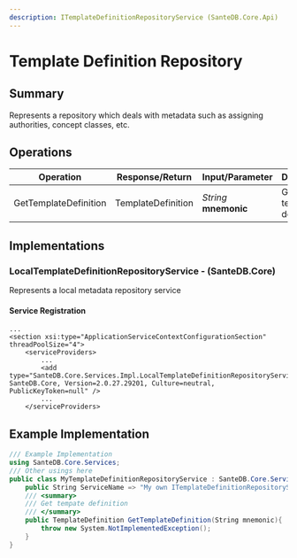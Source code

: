 ```yaml
---
description: ITemplateDefinitionRepositoryService (SanteDB.Core.Api)
---
```


# Template Definition Repository

## Summary

Represents a repository which deals with metadata such as assigning authorities, concept classes, etc.

## Operations

| Operation             | Response/Return    | Input/Parameter       | Description            |
| --------------------- | ------------------ | --------------------- | ---------------------- |
| GetTemplateDefinition | TemplateDefinition | _String_ **mnemonic** | Get tempate definition |

## Implementations

### LocalTemplateDefinitionRepositoryService - (SanteDB.Core)

Represents a local metadata repository service

#### Service Registration

```markup
...
<section xsi:type="ApplicationServiceContextConfigurationSection" threadPoolSize="4">
    <serviceProviders>
        ...
        <add type="SanteDB.Core.Services.Impl.LocalTemplateDefinitionRepositoryService, SanteDB.Core, Version=2.0.27.29201, Culture=neutral, PublicKeyToken=null" />
        ...
    </serviceProviders>
```

## Example Implementation

```csharp
/// Example Implementation
using SanteDB.Core.Services;
/// Other usings here
public class MyTemplateDefinitionRepositoryService : SanteDB.Core.Services.ITemplateDefinitionRepositoryService { 
    public String ServiceName => "My own ITemplateDefinitionRepositoryService service";
    /// <summary>
    /// Get tempate definition
    /// </summary>
    public TemplateDefinition GetTemplateDefinition(String mnemonic){
        throw new System.NotImplementedException();
    }
}
```
